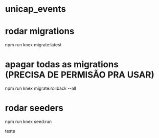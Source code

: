 # unicap_events

# rodar migrations
npm run knex migrate:latest

# apagar todas as migrations (PRECISA DE PERMISÃO PRA USAR)
npm run knex migrate:rollback --all

# rodar seeders
npm run knex seed:run

teste